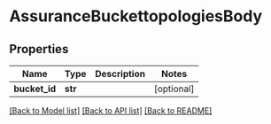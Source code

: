 # AssuranceBuckettopologiesBody

## Properties
Name | Type | Description | Notes
------------ | ------------- | ------------- | -------------
**bucket_id** | **str** |  | [optional] 

[[Back to Model list]](../README.md#documentation-for-models) [[Back to API list]](../README.md#documentation-for-api-endpoints) [[Back to README]](../README.md)

